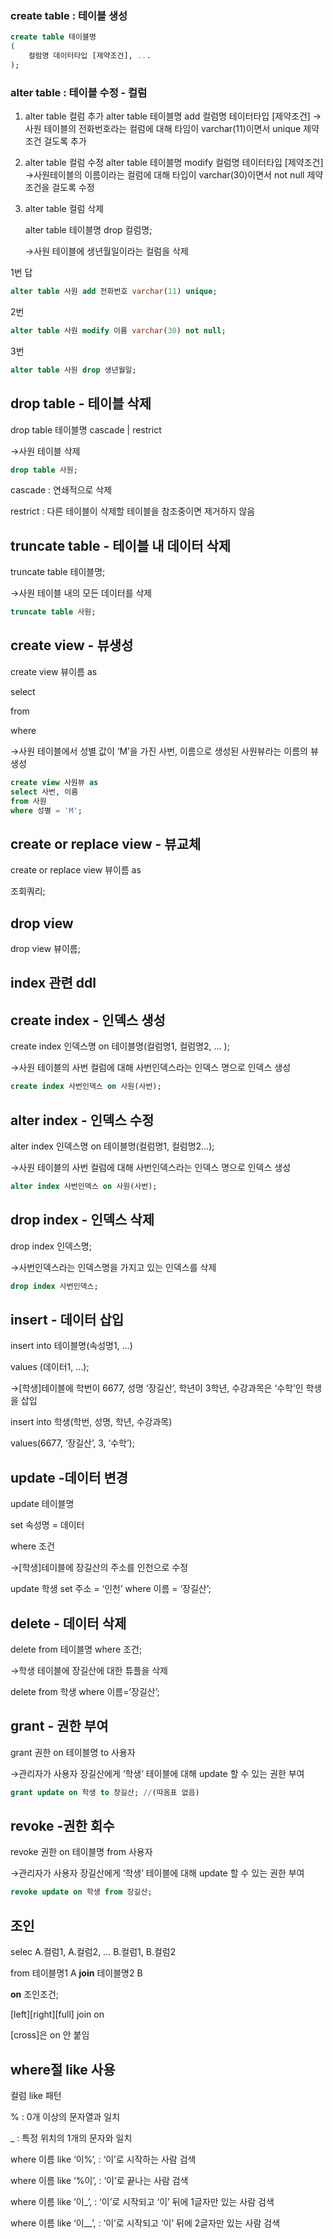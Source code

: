 ### create table : 테이블 생성

```sql
create table 테이블명
(
	컬럼명 데이터타입 [제약조건], ...
);
```

### alter table : 테이블 수정 - 컬럼

1. alter table 컬럼 추가
alter table 테이블명 add 컬럼명 테이터타입 [제약조건]
→사원 테이블의 전화번호라는 컬럼에 대해 타임이 varchar(11)이면서 unique 제약조건 걸도록 추가
2. alter table 컬럼 수정
alter table 테이블명 modify 컬럼명 테이터타입 [제약조건]
→사원테이블의 이름이라는 컬럼에 대해 타입이 varchar(30)이면서 not null 제약조건을 걸도록 수정
3. alter table 컬럼 삭제
    
    alter table 테이블명 drop 컬럼명;
    
    →사원 테이블에 생년월일이라는 컬럼을 삭제
    

1번 답 

```sql
alter table 사원 add 전화번호 varchar(11) unique;
```

2번

```sql
alter table 사원 modify 이름 varchar(30) not null; 
```

3번

```sql
alter table 사원 drop 생년월일;
```

## drop table - 테이블 삭제

drop table 테이블명 cascade | restrict

→사원 테이블 삭제

```sql
drop table 사원;
```

cascade : 연쇄적으로 삭제 

restrict : 다른 테이블이 삭제할 테이블을 참조중이면 제거하지 않음

## truncate table - 테이블 내 데이터 삭제

truncate table 테이블명;

→사원 테이블 내의 모든 데이터를 삭제

```sql
truncate table 사원;
```

## create view - 뷰생성

create view 뷰이름 as 

select 

from 

where

→사원 테이블에서 성별 값이 ‘M’을 가진 사번, 이름으로 생성된 사원뷰라는 이름의 뷰 생성

```sql
create view 사원뷰 as
select 사번, 이름
from 사원
where 성별 = 'M';
```

## create or replace view - 뷰교체

create or replace view 뷰이름 as 

조회쿼리;

## drop view

drop view 뷰이름;

## index 관련 ddl

## create index - 인덱스 생성

create index 인덱스명 on 테이블명(컬럼명1, 컬럼명2, … );

→사원 테이블의 사번 컬럼에 대해 사번인덱스라는 인덱스 명으로 인덱스 생성

```sql
create index 사번인덱스 on 사원(사번); 
```

## alter index - 인덱스 수정

alter index 인덱스명 on 테이블명(컬럼명1, 컬럼명2…);

→사원 테이블의 사번 컬럼에 대해 사번인덱스라는 인덱스 명으로 인덱스 생성

```sql
alter index 사번인덱스 on 사원(사번);
```

## drop index - 인덱스 삭제

drop index 인덱스명;

→사번인덱스라는 인덱스명을 가지고 있는 인덱스를 삭제

```sql
drop index 사번인덱스;
```

## insert - 데이터 삽입

insert into 테이블명(속성명1, …) 

values (데이터1, …);

→[학생]테이블에 학번이 6677, 성명 ‘장길산’, 학년이 3학년, 수강과목은 ‘수학’인 학생을 삽입

insert into 학생(학번, 성명, 학년, 수강과목)

values(6677, ‘장길산’, 3, ‘수학’);

## update -데이터 변경

update 테이블명

set 속성명 = 데이터

where 조건

→[학생]테이블에 장길산의 주소를 인천으로 수정

update 학생 set 주소 = ‘인천’ where 이름 = ‘장길산’;

## delete - 데이터 삭제

delete from 테이블명 where 조건; 

→학생 테이블에 장길산에 대한 튜플을 삭제

delete from 학생 where 이름=’장길산’;

## grant - 권한 부여

grant 권한 on 테이블명 to 사용자

→관리자가 사용자 장길산에게 ‘학생’ 테이블에 대해 update 할 수 있는 권한 부여

```sql
grant update on 학생 to 장길산; //(따옴표 없음)
```

## revoke -권한 회수

revoke 권한 on 테이블명 from 사용자

→관리자가 사용자 장길산에게 ‘학생’ 테이블에 대해 update 할 수 있는 권한 부여

```sql
revoke update on 학생 from 장길산;
```

## 조인

selec A.컬럼1, A.컬럼2, … B.컬럼1, B.컬럼2

from 테이블명1 A **join** 테이블명2 B

**on** 조인조건;

[left][right][full] join on 

[cross]은 on 안 붙임

## where절 like 사용

컬럼 like 패턴

% : 0개 이상의 문자열과 일치

_ : 특정 위치의 1개의 문자와 일치 

where 이름 like ‘이%’,   : ‘이’로 시작하는 사람 검색

where 이름 like ‘%이’,   : ‘이’로 끝나는 사람 검색

where 이름 like ‘이_’,    : ‘이’로 시작되고 ‘이’ 뒤에 1글자만 있는 사람 검색

where 이름 like ‘이__’,    : ‘이’로 시작되고 ‘이’ 뒤에 2글자만 있는 사람 검색
